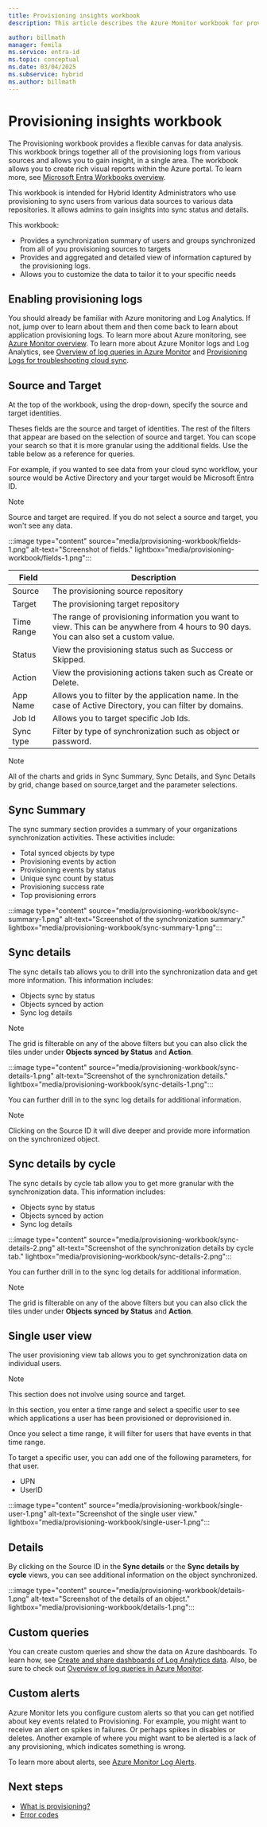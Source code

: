 ```yaml
---
title: Provisioning insights workbook
description: This article describes the Azure Monitor workbook for provisioning.

author: billmath
manager: femila
ms.service: entra-id
ms.topic: conceptual
ms.date: 03/04/2025
ms.subservice: hybrid
ms.author: billmath
---
```




# Provisioning insights workbook
The Provisioning workbook provides a flexible canvas for data analysis. This workbook brings together all of the provisioning logs from various sources and allows you to gain insight, in a single area.  The workbook allows you to create rich visual reports within the Azure portal. To learn more, see [Microsoft Entra Workbooks overview](../monitoring-health/overview-workbooks.md).

This workbook is intended for Hybrid Identity Administrators who use provisioning to sync users from various data sources to various data repositories.  It allows admins to gain insights into sync status and details.

This workbook:

- Provides a synchronization summary of users and groups synchronized from all of you provisioning sources to targets
- Provides and aggregated and detailed view of information captured by the provisioning logs.
- Allows you to customize the data to tailor it to your specific needs



## Enabling provisioning logs

You should already be familiar with Azure monitoring and Log Analytics. If not, jump over to learn about them and then come back to learn about application provisioning logs. To learn more about Azure monitoring, see [Azure Monitor overview](/azure/azure-monitor/overview). To learn more about Azure Monitor logs and Log Analytics, see [Overview of log queries in Azure Monitor](/azure/azure-monitor/logs/log-query-overview) and [Provisioning Logs for troubleshooting cloud sync](~/identity/hybrid/cloud-sync/how-to-troubleshoot.md).

## Source and Target
At the top of the workbook, using the drop-down, specify the source and target identities.  

Theses fields are the source and target of identities.  The rest of the filters that appear are based on the selection of source and target.
You can scope your search so that it is more granular using the additional fields.  Use the table below as a reference for queries.

For example, if you wanted to see data from your cloud sync workflow, your source would be Active Directory and your target would be Microsoft Entra ID.


>[!NOTE]
>Source and target are required.  If you do not select a source and target, you won't see any data.

:::image type="content" source="media/provisioning-workbook/fields-1.png" alt-text="Screenshot of fields." lightbox="media/provisioning-workbook/fields-1.png":::


|Field|Description|
|-----|-----|
|Source|The provisioning source repository|
|Target|The provisioning target repository|
|Time Range|The range of provisioning information you want to view.  This can be anywhere from 4 hours to 90 days.  You can also set a custom value.|
|Status|View the provisioning status such as Success or Skipped.|
|Action|View the provisioning actions taken such as Create or Delete.|
|App Name|Allows you to filter by the application name.  In the case of Active Directory, you can filter by domains.|
|Job Id|Allows you to target specific Job Ids.|
|Sync type|Filter by type of synchronization such as object or password.|

>[!NOTE]
> All of the charts and grids in Sync Summary, Sync Details, and Sync Details by grid, change based on source,target and the parameter selections. 


## Sync Summary  
The sync summary section provides a summary of your organizations synchronization activities.  These activities include:
   - Total synced objects by type 
   - Provisioning events by action
   - Provisioning events by status
   - Unique sync count by status
   - Provisioning success rate
   - Top provisioning errors


 :::image type="content" source="media/provisioning-workbook/sync-summary-1.png" alt-text="Screenshot of the synchronization summary." lightbox="media/provisioning-workbook/sync-summary-1.png":::

## Sync details
The sync details tab allows you to drill into the synchronization data and get more information.  This information includes:
   - Objects sync by status
   - Objects synced by action
   - Sync log details
   
 >[!NOTE] 
 >The grid is filterable on any of the above filters but you can also click the tiles under under **Objects synced by Status** and **Action**.
 
 :::image type="content" source="media/provisioning-workbook/sync-details-1.png" alt-text="Screenshot of the synchronization details." lightbox="media/provisioning-workbook/sync-details-1.png":::

You can further drill in to the sync log details for additional information.



>[!NOTE]
>Clicking on the Source ID it will dive deeper and provide more information on the synchronized object.
 
## Sync details by cycle
The sync details by cycle tab allow you to get more granular with the synchronization data.  This information includes:
   - Objects sync by status
   - Objects synced by action
   - Sync log details
 
 :::image type="content" source="media/provisioning-workbook/sync-details-2.png" alt-text="Screenshot of the synchronization details by cycle tab." lightbox="media/provisioning-workbook/sync-details-2.png":::

You can further drill in to the sync log details for additional information.

>[!NOTE] 
>The grid is filterable on any of the above filters but you can also click the tiles under under **Objects synced by Status** and **Action**.

## Single user view
The user provisioning view tab allows you to get synchronization data on individual users.  

>[!NOTE]
>This section does not involve using source and target.  

In this section, you enter a time range and select a specific user to see which applications a user has been provisioned or deprovisioned in.

Once you select a time range, it will filter for users that have events in that time range.


To target a specific user, you can add one of the following parameters, for that user. 
   - UPN
   - UserID
   
:::image type="content" source="media/provisioning-workbook/single-user-1.png" alt-text="Screenshot of the single user view." lightbox="media/provisioning-workbook/single-user-1.png":::
 
## Details 
By clicking on the Source ID in the  **Sync details** or the **Sync details by cycle** views, you can see additional information on the object synchronized.

:::image type="content" source="media/provisioning-workbook/details-1.png" alt-text="Screenshot of the details of an object." lightbox="media/provisioning-workbook/details-1.png":::

## Custom queries

You can create custom queries and show the data on Azure dashboards. To learn how, see [Create and share dashboards of Log Analytics data](/azure/azure-monitor/logs/get-started-queries). Also, be sure to check out [Overview of log queries in Azure Monitor](/azure/azure-monitor/logs/log-query-overview).

## Custom alerts

Azure Monitor lets you configure custom alerts so that you can get notified about key events related to Provisioning. For example, you might want to receive an alert on spikes in failures. Or perhaps spikes in disables or deletes. Another example of where you might want to be alerted is a lack of any provisioning, which indicates something is wrong.

To learn more about alerts, see [Azure Monitor Log Alerts](/azure/azure-monitor/alerts/alerts-create-new-alert-rule).

## Next steps 

- [What is provisioning?](~/identity/hybrid/what-is-provisioning.md)
- [Error codes](~/identity/hybrid/cloud-sync/reference-error-codes.md)

